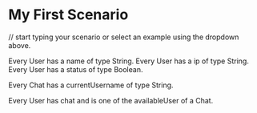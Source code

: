 # My First Scenario

// start typing your scenario or select an example using the dropdown above.

Every User has a name of type String.
Every User has a ip of type String.
Every User has a status of type Boolean.

Every Chat has a currentUsername of type String.

Every User has chat and is one of the availableUser of a Chat.

